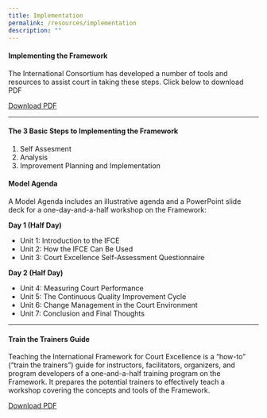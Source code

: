 ```yaml
---
title: Implementation
permalink: /resources/implementation
description: ""
---
```

#### **Implementing the Framework**

The International Consortium has developed a number of tools and resources to assist court in taking these steps. Click below to download PDF

[Download PDF](/files/implementing-ifce/Implementing-IFCE.pdf)

---

#### **The 3 Basic Steps to Implementing the Framework**

1. Self Assesment
2. Analysis
3. Improvement Planning and Implementation

#### **Model Agenda**

A Model Agenda includes an illustrative agenda and a PowerPoint slide deck for a one-day-and-a-half workshop on the Framework: 

**Day 1 (Half Day)**
* Unit 1: Introduction to the IFCE
* Unit 2: How the IFCE Can Be Used
* Unit 3: Court Excellence Self-Assessment Questionnaire

**Day 2 (Half Day)**
* Unit 4: Measuring Court Performance
* Unit 5: The Continuous Quality Improvement Cycle
* Unit 6: Change Management in the Court Environment
* Unit 7: Conclusion and Final Thoughts


---

#### **Train the Trainers Guide**
Teaching the International Framework for Court Excellence is a “how-to” (“train the trainers”) guide for instructors, facilitators, organizers, and program developers of a one-and-a-half training program on the Framework. It prepares the potential trainers to effectively teach a workshop covering the concepts and tools of the Framework.

[Download PDF](/files/implementing-ifce/Implementing-IFCE.pdf)